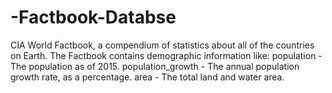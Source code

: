 # -Factbook-Databse
 CIA World Factbook, a compendium of statistics about all of the countries on Earth. The Factbook contains demographic information like:  population - The population as of 2015. population_growth - The annual population growth rate, as a percentage. area - The total land and water area.

